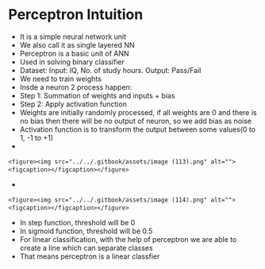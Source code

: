 # Perceptron Intuition

* It is a simple neural network unit
* We also call it as single layered NN
* Perceptron is a basic unit of ANN
* Used in solving binary classifier
* Dataset: Input: IQ, No. of study hours. Output: Pass/Fail
* We need to train weights&#x20;
* Insde a neuron 2 process happen:&#x20;
* Step 1: Summation of weights and inputs + bias
* Step 2: Apply activation function
* Weights are initially randomly processed, if all weights are 0 and there is no bias then there will be no output of neuron, so we add bias as noise
* Activation function is to transform the output between some values(0 to 1, -1 to +1)
*

    <figure><img src="../../.gitbook/assets/image (113).png" alt=""><figcaption></figcaption></figure>
*

    <figure><img src="../../.gitbook/assets/image (114).png" alt=""><figcaption></figcaption></figure>
* In step function, threshold will be 0
* In sigmoid function, threshold will be 0.5
* For linear classification, with the help of perceptron we are able to create a line which can separate  classes
* That means perceptron is a linear classfier
